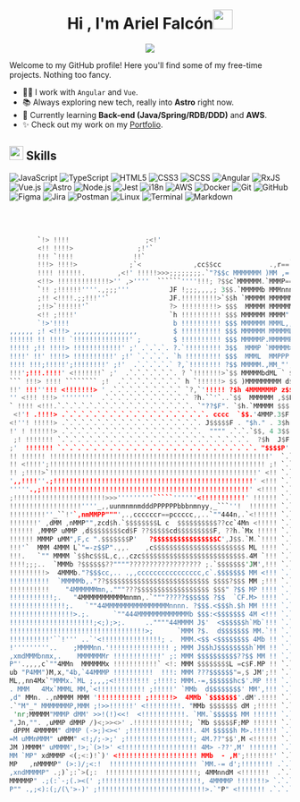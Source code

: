 <h1 align="center"><b>Hi , I'm Ariel Falcón</b><img src="https://media.giphy.com/media/hvRJCLFzcasrR4ia7z/giphy.gif" width="35"></h1>
<p align="center">
  <a href="https://github.com/DenverCoder1/readme-typing-svg"><img src="https://readme-typing-svg.herokuapp.com?font=Time+New+Roman&color=cyan&size=25&center=true&vCenter=true&width=600&height=100&lines={Software+Developer},++;Self-taught,;Computer+Science+Enjoyer,;AWS+Newbie,;Active+Learner,;Learning+new+stuffs."></a>
</p>


Welcome to my GitHub profile! Here you'll find some of my free-time projects. Nothing too fancy.

- 👨‍💻 I work with `Angular` and `Vue`.
- 📚 Always exploring new tech, really into **Astro** right now.
- 🌱 Currently learning **Back-end (Java/Spring/RDB/DDD)** and **AWS**.
- ✨ Check out my work on my [Portfolio](https://arielfalcon.me).

## <img src="https://media2.giphy.com/media/QssGEmpkyEOhBCb7e1/giphy.gif?cid=ecf05e47a0n3gi1bfqntqmob8g9aid1oyj2wr3ds3mg700bl&rid=giphy.gif" width ="25"><b> Skills</b>
<p align="center">
  
![JavaScript](https://img.shields.io/badge/JavaScript%20-%23F7DF1E.svg?style=for-the-badge&logo=javascript&logoColor=black)
![TypeScript](https://img.shields.io/badge/TypeScript%20-%2314354C.svg?style=for-the-badge&logo=typescript&logoColor=blue)
![HTML5](https://img.shields.io/badge/HTML5%20-%23E34F26.svg?style=for-the-badge&logo=html5&logoColor=white)
![CSS3](https://img.shields.io/badge/CSS%20-%231572B6.svg?style=for-the-badge&logo=css3&logoColor=white)
![SCSS](https://img.shields.io/badge/SCSS%20-%23CC6699.svg?style=for-the-badge&logo=sass&logoColor=white)
![Angular](https://img.shields.io/badge/Angular%20-%23E23237.svg?style=for-the-badge&logo=angular&logoColor=white)
![RxJS](https://img.shields.io/badge/RxJS%20-%23B7178C.svg?style=for-the-badge&logo=reactivex&logoColor=white)
![Vue.js](https://img.shields.io/badge/Vue.js%20-%2335495e.svg?style=for-the-badge&logo=vue.js&logoColor=green)
![Astro](https://img.shields.io/badge/Astro%20-%23FF5D01.svg?style=for-the-badge&logo=astro&logoColor=white)
![Node.js](https://img.shields.io/badge/Node.js%20-%2361DAFB.svg?style=for-the-badge&logo=node.js&logoColor=black)
![Jest](https://img.shields.io/badge/Jest%20-%23C21325.svg?style=for-the-badge&logo=jest&logoColor=white)
![i18n](https://img.shields.io/badge/i18n%20-%230D67D5.svg?style=for-the-badge&logo=i18next&logoColor=white)
![AWS](https://img.shields.io/badge/AWS%20-%23FF9900.svg?style=for-the-badge&logo=amazon-web-services&logoColor=white)
![Docker](https://img.shields.io/badge/Docker%20-%230db7ed.svg?style=for-the-badge&logo=docker&logoColor=white)
![Git](https://img.shields.io/badge/git-%23F05033.svg?style=for-the-badge&logo=git&logoColor=white)
![GitHub](https://img.shields.io/badge/github-%23121011.svg?style=for-the-badge&logo=github&logoColor=white)
![Figma](https://img.shields.io/badge/Figma%20-%237A6DF9.svg?style=for-the-badge&logo=figma&logoColor=white)
![Jira](https://img.shields.io/badge/Jira%20-%230A0A3F.svg?style=for-the-badge&logo=jira&logoColor=white)
![Postman](https://img.shields.io/badge/Postman%20-%23FF6C37.svg?style=for-the-badge&logo=postman&logoColor=white)
![Linux](https://img.shields.io/badge/Linux-FCC624?style=for-the-badge&logo=linux&logoColor=black) 
![Terminal](https://img.shields.io/badge/Terminal-%23054020?style=for-the-badge&logo=gnu-bash&logoColor=white)
![Markdown](https://img.shields.io/badge/markdown-%23000000.svg?style=for-the-badge&logo=markdown&logoColor=white)  


</p>

<br>
<br>





``` rust
       `!> !!!!                   ;<!'
       <!! !!!!>                ;!'`
       !!! `!!!!               !!`                                    ,c,
       !!!> !!!!>             ;`<             ,cc$$cc            .,r== $$c !
       !!!! !!!!!!.        ,<!' !!!!!>>>;;;;;;;;.`"?$$c MMMMMMM )MM ,= "$$.`
       <!!> !!!!!!!!!!!!!>'' ,>''''  ``````''''!!!; ?$$c`MMMMMM.`MMMP== `$h
       `!! ;!!!!!!''''.,;;;'''          JF !;;;,,,,; 3$$.`MMMMMb MMMnnnM $$h
       ;!! <!!!!.;;!!!''`               JF.!!!!!!!!!>`$$h `MMMMM MMMMMMM $$$
       ;!!>`!!!!!!'`                    ?> !!!!!!!!!> $$$  MMMMM MMMMMMM $$$
       <!! ;!!!!'                       `h !!!!!!!!!! $$$ MMMMMM MMMM" M $$$
       `!>'!!!!                          b !!!!!!!!!! $$$ MMMMMM MMML,,`,$$$
,,,,,, ;! <!!!> ,,,,,,,,,,,,,,,,         $ !!!!!!!!!! $$$ MMMMMM MMMMML J$$F
!!!!!! !! !!!! `!!!!!!!!!!!!!!' ;        $ !!!!!!!!!! $$$ MMMMMP.MMMMMP $$$F
!!!!! ;!! !!!!> !!!!!!!!!!!!' ;' .`.`.`. ?.`!!!!!!!!! 3$$  MMMP `MMMMM>,$$P
!!!!' !!' !!!!> !!!!!!!!!!' ;!' `.`.`.`. `h !!!!!!!!! $$$  MMML  MMPPP J$$'.
!!!! !!!;!!!!!';!!!!!!!!' ;!'  .`.`.`.`.` ?,`!!!!!!!! ?$$ MMMMM.,MM_"',$$F .
!!!';!!!.!!!!' <!!!!!!!` ;'  .`.`.`.`.`.`. ? `!!!!!!!>`$$ MMMMMbdML ` $$$  .
``` !!!> !!!! ```````` ;!  .`.`.`.`.`.`.`.` h `!!!!!!> $$ )MMMMMMMMM d$$' `.
!!' !!!''!!! <!!!!!!!> ' .`.`.`.`.`.`.`.`.` `?,`'!!!!! ?$h 4MMMMMMP z$$' .`.
'' <!!! !!!> ''''''''  .`.`.`.`.`.`.`.`.`.`.` ?h.``'`..`$$  MMMMMM ,$$F `.`.
` !!!! <!!!.`.`.`.`.`.`.`.`.`.`.`.`.`.`.`.`.`. `"??$F". `$h.`MMMMM $$$'.`.`.
 <!'! .!!!!> .`.`.`.`.`.`.`.`.`.`.`.`.`.`.`.`.`.`. cccc  `$$.'4MMP.3$F .`.`.
<!''! !!!!!> .`.`.`.`.`.`.`.`.`.`.`.`.`.`.`.`.`. J$$$$$F . "$h." . 3$h .`.`.
!' ! !!!!!!> .`.`.`.`.`.`.`.`.`.`.`.`.`.`.`.`.`.  """" .`.`.`$$, 4 3$$ .`.`.
 ;! !!!!!!! `.`.`.`.`.`.`.`.`.`.`.`.`.`.`.`.`.`.`.`.`.`.`.`.  ?$h  J$F .`.`.
;'  !!!!!!! `.`.`.`.`.`.`.`.`.`.`.`.`.`.`.`.`.`.`.`.`.`.`.`.`. "$$$$P' .`.`.
!! !!!!!! !!!!!!!!!!!!!!!!!!!!!!!!!!!!!!!!!!!!!!!!!!!!!!!!!!!!!!!'  `.`.`.`.
!! <!!!!';!!!!!!!!!!!!!!!!!!!!!!!!!!!!!!!!!!!!!!!!!!!!!!!!!!!!!! ;! `.`.`.`.
!! ;!!!!>`!!!!!!!!!!!!!!!!!!!!!!!!!!!!!!!!!!!!!!!!!!!!!!!!!!!!' <!! `.`.`.`.
',,!!!!''.;!!!!!!!!!!!!!!!!!!!!!!!!!!!!!!!!!!!!!!!!!!!!!!!!!!' <!!! `.`.`.`.
'''''.,;!!!!!!!!!!!!!!!!!!!!!!!!!!!!!!!!!!!!!!!!!!!!!!!!!!!!' <!!!! `.`.`.`.
;!!!!!!!!!!!!!!!!!!!!!!!>>>'''''''''`````''''''<!!!!!!!!!!!' !!!!!! `.`.`.`.
!!!!!!!!!!!!!!!!!!''''_,,uunmnmnmdddPPPPPPbbbnmnyy,_```''!  !!!!!!! `.`.`.`.
!!!!!!!!!''_``!'`,nmMMPP"""',.,ccccccr==pccccc,,..`""444n,.`<!!!!!! `.`.`.`.
!!!!!!!' ,dMM ,nMMP"",zcd$h.`$$$$$$$$L c  $$$$$$$$$$??cc`4Mn <!!!!! `.`.`.`.
!!!!!! ,MMMP uMMP ,d$$$$$$$$cd$F ??$$$$$cd$$$$$$$$$F, ??h.`Mx !!!!! `.`.`.`.
!!!!!! MMMP uMM",F,c ".$$$$$$$P'   ?$$$$$$$$$$$$$$$$C',J$$.`M.`!!!! `.`.`.`.
!!!'`  MMM 4MMM L`"=-z$$P".,,.    ,c$$$$$$$$$$$$$$$$$$$$$$$ ML !!!! `.`.`.`.
!!!.   `"" MMMM `$$hc$$$L,c,.,czc$$$$$$$$$$$$$$$$$$$$$$$$$$.4M `!!! `.`.`.`.
!!!!;;;..  `MMMb ?$$$$$$??""""?????????????????? ;.`$$$$$$$'JM',!!! `.`.`.`.
!!!!!!!!!>  4MMMb."?$$$cc,.. .,,cccccccccccccccc,c`.$$$$$$$ MM <!!! `.`.`.`.
!!!!!!!!!!  `MMMMMb,."??$$$$$$$$$$$$$$$$$$$$$$$$$$ $$$$?$$$ MM ;!!! `.`.`.`.
!!!!!!!!!!    "4MMMMMMmn,."""???$$$$$$$$$$$$$$$$$$ $$$" ?$$ MP !!!! `.`.`.`.
!!!!!!!!!!!;.   "4MMMMMMMMMMMmnmn,.`"""?????$$$$$$ ?$$  `CF.M> !!!! `.`.`.`.
!!!!!!!!!!!!!!;.   `""44MMMMMMMMMMMMMMMMnnnn. ?$$$.<$$$h.$h MM !!!! `.`.`.`.
!!!!!!!!!!!!!!!!>.;.      `""444MMMMMMMMMMMMMb $$$:<$$$$$$$ 4M <!!! `.`.`.`.
!!!!!!!!!!!!!!!!!!!!!;<;);>;.     ..""""44MMMM J$'  <$$$$$$h`Mb`!!! `.`.`.`.
!!!!!!!!!!!!!!!!!!!!!!!!!!!!!!!!!!>;      `MMM ?$.  d$$$$$$$ MM.`!! `.`.`.`.
!!!!!!!!!!'``!''' ..`'<!!!!!!!!!!!!!!!; .  MMM.<$$ <$$$$$$$$ 4Mb !! `.`.`.`.
!'''''''''..    ;MMMMnn.'!!!!!!!!!!!!!!! ; MMM J$$hJ$$$$$$$$h`MM !! `.`.`.`.
,xmdMMMbnmx,.    MMMMMMMr !!!!!!!!!!!!' ;: MMM $$$$$$$$$$??$$ MM !! `.`.`.`.
P"'.,,,,c`""4MMn  MMMMMMx !!!!!!!!!!!` <!: MMM $$$$$$$$L =c$F.MP !! `.`.`.`.
ub "P4MM")M,x,"4b,`44MMMP !!!!!!!!!!  !!!: MMM ???$$$$$$"=,$ JM';!! `.`.`.`.
ML,,nn4Mx`"MMMx.`ML ;,,,;<!!!!!!!!! ;!!!!: MMM.-=,$$$$$$hc$'.MP !!! `.`.`.`.
. MMM   4Mx`MMML MM,`<!!!!!!!!!!!! ;!!!!!' `MMb  d$$$$$$$$' MM',!!! `.`.`.`.
,d" MMn. .,nMMMM MMM '!!!!!!!!!!! ;!!!!!!>  4MMb `$$$$$$$'.dM'.!!!! `.`.`.`.
.`"M"_" MMMMMMMP,MMM ;!>>!!!!!!' <!!!!!!!!!. "MMb $$$$$$$ dM ;!!!!! `.`.`.`.
 'nr;MMMMM"MMMP dMM' >>!(!)<<!  <!!!!!!!!!!!. `MM.`$$$$$$ MM !!!!!! `.`.`.`.
",Jn,"". ,uMMP dMMP /)<;>><>' .!!!!!!!!!!!!!!; `Mb $$$$$F;MP !!!!!! `.`.`.`.
 dPPM 4MMMMM" dMMP (->;)<><' ;!!!!!!!!!!!!!!!!. 4M $$$$$h M>.!!!!!! `.`.`.`.
=M uMMnMMM" uMMM" <!;/;->;' ;!!!!!!!!!!!!!!!!!; 4M.??"$$',M <!!!!!! `.`.`.`.
JM )MMMM" uMMMM',!>;`(>!>' <!!!!!!!!!!!!!!!!!!! 4M> -??',M' !!!!!!! `.`.`.`.
MM `MP" xdMMMP <(;<:)!`)' <!!!!!!!!!!!!!!!!!!!! MMb  - ,M';!!!!!!!' `.`.`.`.
MP   ,nMMMMP" (>:)/;<:!  !!!!!!!!!!!!!!!!!!!!!! `MM.-= d';!!!!!!!! .`.`.`.`.
,xndMMMMP" .;)`;:`>(;:  !!!!!!!!!!!!!!!!!!!!!!!; 4MMnndM <!!!!!!!  .`.`.`.`.
MMMMMP" .;(:`-;(.><(' ;!!!!!!!!!!!!!!!!!!!!!!!!!, 4MMMMP !!!!!!!> `.`.`.`.`.
P"" .,;<):(;/(\'>-)' ;!!!!!!!!!!!!!!!!!!!!!!!!!!!>.`"P" <!!!!!!! .`.`.`.`.`.
```
